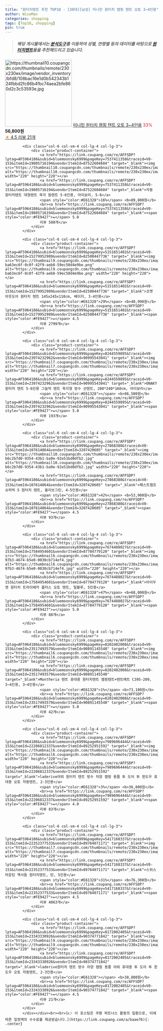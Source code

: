 ```yaml
---
title: "원터치텐트 추천 TOP10 - [30대][남성] 미니민 원터치 캠핑 텐트 오토 3~4인용"
author: WiseMan
categories: shopping
tags: [Top10, shopping]
pin: true
---
```


> ##### 해당 게시물에서는 [**분석도구**](https://itemscout.io/)를 이용하여 **성별**, **연령별** 등의 데이터를 바탕으로 [**원터치텐트**](https://link.coupang.com/a/baae76)들을 추천해드리고 있습니다.
<div class="container"><div class="row">
            <div class="col-6 col-sm-4 col-lg-4 col-lg-3">
                <div class="product-container">
                    <a href="https://link.coupang.com/re/AFFSDP?lptag=AF5964186&subid=bluemoonsky6999&pageKey=7879726928&traceid=V0-153&itemId=21546523441&vendorItemId=88599342525" target="_blank"><img src="https://thumbnail10.coupangcdn.com/thumbnails/remote/230x230ex/image/vendor_inventory/bfd8/108bac16e1d0b542343b124fbbd2fc86b4fbc74aea2bfe860d2c3c53593e.jpg" alt="https://thumbnail10.coupangcdn.com/thumbnails/remote/230x230ex/image/vendor_inventory/bfd8/108bac16e1d0b542343b124fbbd2fc86b4fbc74aea2bfe860d2c3c53593e.jpg" width="220" height="220"></a>
                    <a href="https://link.coupang.com/re/AFFSDP?lptag=AF5964186&subid=bluemoonsky6999&pageKey=7879726928&traceid=V0-153&itemId=21546523441&vendorItemId=88599342525" target="_blank">미니민 원터치 캠핑 텐트 오토 3~4인용</a>
                    <span style="color:#E61328">33%</span> <b>56,800원</b>
                    <br><a href="https://link.coupang.com/re/AFFSDP?lptag=AF5964186&subid=bluemoonsky6999&pageKey=7879726928&traceid=V0-153&itemId=21546523441&vendorItemId=88599342525" target="_blank"><span style="color:#FE9427">★</span> 4.5
                    리뷰 21개</a>
                </div>
            </div>
            
            <div class="col-6 col-sm-4 col-lg-4 col-lg-3">
                <div class="product-container">
                    <a href="https://link.coupang.com/re/AFFSDP?lptag=AF5964186&subid=bluemoonsky6999&pageKey=7537411358&traceid=V0-153&itemId=19805716194&vendorItemId=87522604684" target="_blank"><img src="https://thumbnail10.coupangcdn.com/thumbnails/remote/230x230ex/image/vendor_inventory/99aa/13d49472b5a696c39d598cebd1b1ada886243f4c5191d3f62caf85700f48.jpg" alt="https://thumbnail10.coupangcdn.com/thumbnails/remote/230x230ex/image/vendor_inventory/99aa/13d49472b5a696c39d598cebd1b1ada886243f4c5191d3f62caf85700f48.jpg" width="220" height="220"></a>
                    <a href="https://link.coupang.com/re/AFFSDP?lptag=AF5964186&subid=bluemoonsky6999&pageKey=7537411358&traceid=V0-153&itemId=19805716194&vendorItemId=87522604684" target="_blank">자동 원터치텐트 대형텐트 육각 돔텐트 5-6인용, 아이보리, 5-6</a>
                    <span style="color:#E61328">16%</span> <b>89,800원</b>
                    <br><a href="https://link.coupang.com/re/AFFSDP?lptag=AF5964186&subid=bluemoonsky6999&pageKey=7537411358&traceid=V0-153&itemId=19805716194&vendorItemId=87522604684" target="_blank"><span style="color:#FE9427">★</span> 5.0
                    리뷰 508개</a>
                </div>
            </div>
            
            <div class="col-6 col-sm-4 col-lg-4 col-lg-3">
                <div class="product-container">
                    <a href="https://link.coupang.com/re/AFFSDP?lptag=AF5964186&subid=bluemoonsky6999&pageKey=5151651402&traceid=V0-153&itemId=15279952989&vendorItemId=82500447736" target="_blank"><img src="https://thumbnail9.coupangcdn.com/thumbnails/remote/230x230ex/image/retail/images/2961017987742450-ba63ec6f-0c0f-42f9-aeb8-59ec50d4e9be.png" alt="https://thumbnail9.coupangcdn.com/thumbnails/remote/230x230ex/image/retail/images/2961017987742450-ba63ec6f-0c0f-42f9-aeb8-59ec50d4e9be.png" width="220" height="220"></a>
                    <a href="https://link.coupang.com/re/AFFSDP?lptag=AF5964186&subid=bluemoonsky6999&pageKey=5151651402&traceid=V0-153&itemId=15279952989&vendorItemId=82500447736" target="_blank">코멧 아웃도어 원터치 텐트 145x245x110cm, 베이지, 3-4인용</a>
                    <span style="color:#E61328">29%</span> <b>40,990원</b>
                    <br><a href="https://link.coupang.com/re/AFFSDP?lptag=AF5964186&subid=bluemoonsky6999&pageKey=5151651402&traceid=V0-153&itemId=15279952989&vendorItemId=82500447736" target="_blank"><span style="color:#FE9427">★</span> 4.5
                    리뷰 2799개</a>
                </div>
            </div>
            
            <div class="col-6 col-sm-4 col-lg-4 col-lg-3">
                <div class="product-container">
                    <a href="https://link.coupang.com/re/AFFSDP?lptag=AF5964186&subid=bluemoonsky6999&pageKey=8244559895&traceid=V0-153&itemId=23974232962&vendorItemId=90995543041" target="_blank"><img src="https://thumbnail7.coupangcdn.com/thumbnails/remote/230x230ex/image/vendor_inventory/8635/d0f3289fb4f1f8ccd83934e2fab2860835c3cef184b0d6ab627158ec51fd.jpg" alt="https://thumbnail7.coupangcdn.com/thumbnails/remote/230x230ex/image/vendor_inventory/8635/d0f3289fb4f1f8ccd83934e2fab2860835c3cef184b0d6ab627158ec51fd.jpg" width="220" height="220"></a>
                    <a href="https://link.coupang.com/re/AFFSDP?lptag=AF5964186&subid=bluemoonsky6999&pageKey=8244559895&traceid=V0-153&itemId=23974232962&vendorItemId=90995543041" target="_blank">ONAKY 원터치 텐트 5-6인용 그늘막 텐트 육각형 방수 선텐트, 280*240*160cm, 아이보리</a>
                    <span style="color:#E61328"></span> <b>86,500원</b>
                    <br><a href="https://link.coupang.com/re/AFFSDP?lptag=AF5964186&subid=bluemoonsky6999&pageKey=8244559895&traceid=V0-153&itemId=23974232962&vendorItemId=90995543041" target="_blank"><span style="color:#FE9427">★</span> 5.0
                    리뷰 193개</a>
                </div>
            </div>
            
            <div class="col-6 col-sm-4 col-lg-4 col-lg-3">
                <div class="product-container">
                    <a href="https://link.coupang.com/re/AFFSDP?lptag=AF5964186&subid=bluemoonsky6999&pageKey=27868380&traceid=V0-153&itemId=107614864&vendorItemId=3207420605" target="_blank"><img src="https://thumbnail10.coupangcdn.com/thumbnails/remote/230x230ex/image/retail/images/5189971344576-b6c2b7d0-9354-43b1-ba9e-92e51bd0dfb2.jpg" alt="https://thumbnail10.coupangcdn.com/thumbnails/remote/230x230ex/image/retail/images/5189971344576-b6c2b7d0-9354-43b1-ba9e-92e51bd0dfb2.jpg" width="220" height="220"></a>
                    <a href="https://link.coupang.com/re/AFFSDP?lptag=AF5964186&subid=bluemoonsky6999&pageKey=27868380&traceid=V0-153&itemId=107614864&vendorItemId=3207420605" target="_blank">패스트캠프 슈퍼빅 5 원터치 텐트, 올리브그린, 4-5인용</a>
                    <span style="color:#E61328">42%</span> <b>53,900원</b>
                    <br><a href="https://link.coupang.com/re/AFFSDP?lptag=AF5964186&subid=bluemoonsky6999&pageKey=27868380&traceid=V0-153&itemId=107614864&vendorItemId=3207420605" target="_blank"><span style="color:#FE9427">★</span> 4.5
                    리뷰 93개</a>
                </div>
            </div>
            
            <div class="col-6 col-sm-4 col-lg-4 col-lg-3">
                <div class="product-container">
                    <a href="https://link.coupang.com/re/AFFSDP?lptag=AF5964186&subid=bluemoonsky6999&pageKey=7674488027&traceid=V0-153&itemId=17584954601&vendorItemId=87784779120" target="_blank"><img src="https://thumbnail6.coupangcdn.com/thumbnails/remote/230x230ex/image/retail/images/2023/11/15/18/1/961720fb-97b3-4674-b5e0-0030cb714ef4.jpg" alt="https://thumbnail6.coupangcdn.com/thumbnails/remote/230x230ex/image/retail/images/2023/11/15/18/1/961720fb-97b3-4674-b5e0-0030cb714ef4.jpg" width="220" height="220"></a>
                    <a href="https://link.coupang.com/re/AFFSDP?lptag=AF5964186&subid=bluemoonsky6999&pageKey=7674488027&traceid=V0-153&itemId=17584954601&vendorItemId=87784779120" target="_blank">아이두젠 원터치 트라이베카 플러스 오토 텐트, 틸블루, 5인용</a>
                    <span style="color:#E61328">47%</span> <b>68,000원</b>
                    <br><a href="https://link.coupang.com/re/AFFSDP?lptag=AF5964186&subid=bluemoonsky6999&pageKey=7674488027&traceid=V0-153&itemId=17584954601&vendorItemId=87784779120" target="_blank"><span style="color:#FE9427">★</span> 5.0
                    리뷰 88개</a>
                </div>
            </div>
            
            <div class="col-6 col-sm-4 col-lg-4 col-lg-3">
                <div class="product-container">
                    <a href="https://link.coupang.com/re/AFFSDP?lptag=AF5964186&subid=bluemoonsky6999&pageKey=8202402008&traceid=V0-153&itemId=23517493579&vendorItemId=90891145540" target="_blank"><img src="https://thumbnail6.coupangcdn.com/thumbnails/remote/230x230ex/image/vendor_inventory/a160/16564a0343956934a208943d58d12db9f7141be66d39e57c6fa4996b18e2.png" alt="https://thumbnail6.coupangcdn.com/thumbnails/remote/230x230ex/image/vendor_inventory/a160/16564a0343956934a208943d58d12db9f7141be66d39e57c6fa4996b18e2.png" width="220" height="220"></a>
                    <a href="https://link.coupang.com/re/AFFSDP?lptag=AF5964186&subid=bluemoonsky6999&pageKey=8202402008&traceid=V0-153&itemId=23517493579&vendorItemId=90891145540" target="_blank">Montheria 텐트 휴대용 원터치텐트 캠핑텐트+텐트매트 C395-209, 3~4인용, 3~4인용</a>
                    <span style="color:#E61328">1%</span> <b>73,100원</b>
                    <br><a href="https://link.coupang.com/re/AFFSDP?lptag=AF5964186&subid=bluemoonsky6999&pageKey=8202402008&traceid=V0-153&itemId=23517493579&vendorItemId=90891145540" target="_blank"><span style="color:#FE9427">★</span> 5.0
                    리뷰 42개</a>
                </div>
            </div>
            
            <div class="col-6 col-sm-4 col-lg-4 col-lg-3">
                <div class="product-container">
                    <a href="https://link.coupang.com/re/AFFSDP?lptag=AF5964186&subid=bluemoonsky6999&pageKey=7989696444&traceid=V0-153&itemId=22206812337&vendorItemId=89252951592" target="_blank"><img src="https://thumbnail6.coupangcdn.com/thumbnails/remote/230x230ex/image/vendor_inventory/d2ad/2d560708763cd515a8d205e9677a5f7f348f46559637598f9e5aa518ee41.jpg" alt="https://thumbnail6.coupangcdn.com/thumbnails/remote/230x230ex/image/vendor_inventory/d2ad/2d560708763cd515a8d205e9677a5f7f348f46559637598f9e5aa518ee41.jpg" width="220" height="220"></a>
                    <a href="https://link.coupang.com/re/AFFSDP?lptag=AF5964186&subid=bluemoonsky6999&pageKey=7989696444&traceid=V0-153&itemId=22206812337&vendorItemId=89252951592" target="_blank">laderive야외 원터치 텐트 방수 차양 캠핑 용품 투 도어 투 윈도우 휴대용 오토 자동텐트, 2-3인용</a>
                    <span style="color:#E61328">3%</span> <b>36,800원</b>
                    <br><a href="https://link.coupang.com/re/AFFSDP?lptag=AF5964186&subid=bluemoonsky6999&pageKey=7989696444&traceid=V0-153&itemId=22206812337&vendorItemId=89252951592" target="_blank"><span style="color:#FE9427">★</span> 4.0
                    리뷰 83개</a>
                </div>
            </div>
            
            <div class="col-6 col-sm-4 col-lg-4 col-lg-3">
                <div class="product-container">
                    <a href="https://link.coupang.com/re/AFFSDP?lptag=AF5964186&subid=bluemoonsky6999&pageKey=5417168337&traceid=V0-153&itemId=22352377533&vendorItemId=89764071171" target="_blank"><img src="https://thumbnail7.coupangcdn.com/thumbnails/remote/230x230ex/image/rs_quotation_api/zegskmnt/b9972526ada94cc48b4c27a37d314019.jpg" alt="https://thumbnail7.coupangcdn.com/thumbnails/remote/230x230ex/image/rs_quotation_api/zegskmnt/b9972526ada94cc48b4c27a37d314019.jpg" width="220" height="220"></a>
                    <a href="https://link.coupang.com/re/AFFSDP?lptag=AF5964186&subid=bluemoonsky6999&pageKey=5417168337&traceid=V0-153&itemId=22352377533&vendorItemId=89764071171" target="_blank">스위스마운틴 헥사돔 원터치텐트, 탄, 5인용</a>
                    <span style="color:#E61328">31%</span> <b>76,300원</b>
                    <br><a href="https://link.coupang.com/re/AFFSDP?lptag=AF5964186&subid=bluemoonsky6999&pageKey=5417168337&traceid=V0-153&itemId=22352377533&vendorItemId=89764071171" target="_blank"><span style="color:#FE9427">★</span> 4.5
                    리뷰 4063개</a>
                </div>
            </div>
            
            <div class="col-6 col-sm-4 col-lg-4 col-lg-3">
                <div class="product-container">
                    <a href="https://link.coupang.com/re/AFFSDP?lptag=AF5964186&subid=bluemoonsky6999&pageKey=8172002405&traceid=V0-153&itemId=23343330926&vendorItemId=90374771842" target="_blank"><img src="https://thumbnail9.coupangcdn.com/thumbnails/remote/230x230ex/image/vendor_inventory/b59a/957f482a54c714ba9e047152d95dfa3eb97eafabd0230a72a8b29800bb22.jpg" alt="https://thumbnail9.coupangcdn.com/thumbnails/remote/230x230ex/image/vendor_inventory/b59a/957f482a54c714ba9e047152d95dfa3eb97eafabd0230a72a8b29800bb22.jpg" width="220" height="220"></a>
                    <a href="https://link.coupang.com/re/AFFSDP?lptag=AF5964186&subid=bluemoonsky6999&pageKey=8172002405&traceid=V0-153&itemId=23343330926&vendorItemId=90374771842" target="_blank">laderive원터치 텐트 방수 차양 캠핑 용품 야외 휴대용 투 도어 투 윈도우 오토 자동텐트, 2-3인용</a>
                    <span style="color:#E61328"></span> <b>38,800원</b>
                    <br><a href="https://link.coupang.com/re/AFFSDP?lptag=AF5964186&subid=bluemoonsky6999&pageKey=8172002405&traceid=V0-153&itemId=23343330926&vendorItemId=90374771842" target="_blank"><span style="color:#FE9427">★</span> 4.5
                    리뷰 21개</a>
                </div>
            </div>
            </div></div><br><br>[👉 이 포스팅은 쿠팡 파트너스 활동의 일환으로, 이에 따른 일정액의 수수료를 제공받습니다.](https://link.coupang.com/a/baae76){: .center}
